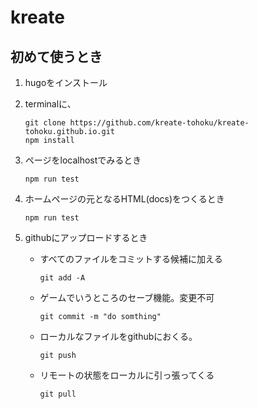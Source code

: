 # kreate

## 初めて使うとき
1. hugoをインストール
2. terminalに、
    ```
    git clone https://github.com/kreate-tohoku/kreate-tohoku.github.io.git
    npm install
    ```
3. ページをlocalhostでみるとき

    ```
    npm run test
    ```

4. ホームページの元となるHTML(docs)をつくるとき

    ```
    npm run test
    ```

5. githubにアップロードするとき
    - すべてのファイルをコミットする候補に加える
        ```
        git add -A
        ```
    - ゲームでいうところのセーブ機能。変更不可
        ```
        git commit -m "do somthing"
        ```

    - ローカルなファイルをgithubにおくる。
        ```
        git push
        ```
    - リモートの状態をローカルに引っ張ってくる
        ```
        git pull
        ```